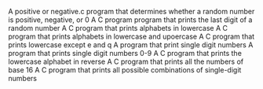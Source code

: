 A positive or negative.c program that determines whether a random number is positive, negative, or 0
A C program program that prints the last digit of a random number
A C program that prints alphabets in lowercase
A C program that prints alphabets in lowercase and upoercase
A C program that prints lowercase except e and q
A program that print single digit numbers
A program that prints single digit numbers 0-9
A C program that prints the lowercase alphabet in reverse
A C program that prints all the numbers of base 16
A C program that prints all possible combinations of single-digit numbers
 

